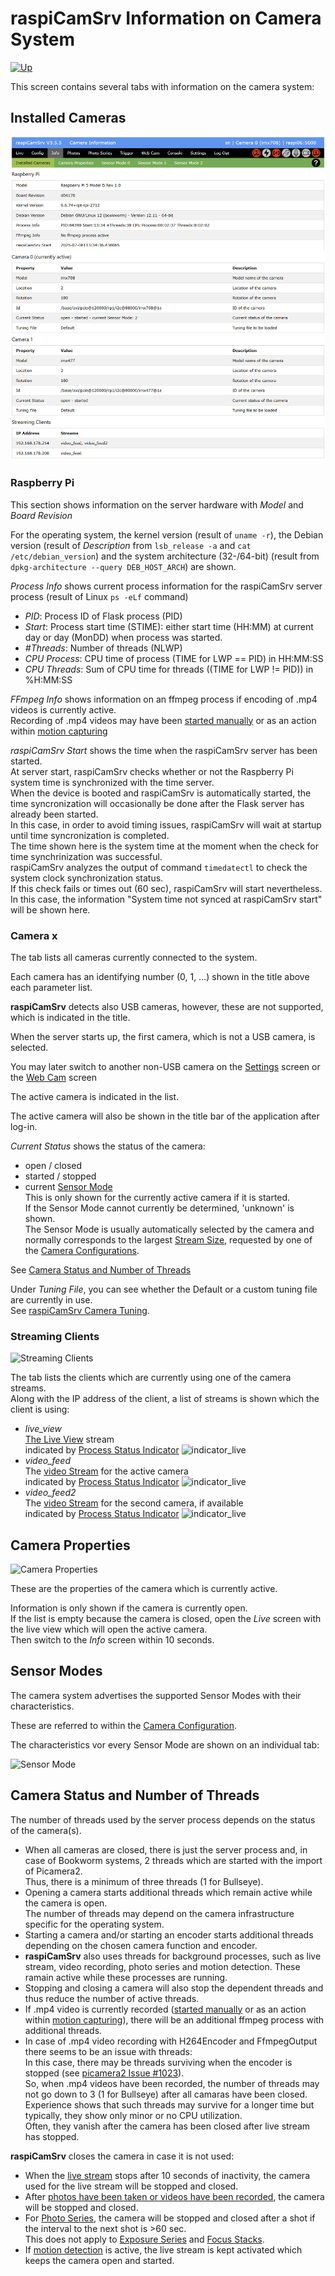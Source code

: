# raspiCamSrv Information on Camera System

[![Up](img/goup.gif)](./UserGuide.md)

This screen contains several tabs with information on the camera system:

## Installed Cameras

![Cameras](img/Info-Cameras.jpg)

### Raspberry Pi

This section shows information on the server hardware with *Model* and *Board Revision*

For the operating system, the kernel version (result of ```uname -r```), the Debian version (result of *Description* from ```lsb_release -a``` and ```cat /etc/debian_version```) and the system architecture (32-/64-bit) (result from ```dpkg-architecture --query DEB_HOST_ARCH```) are shown.

*Process Info* shows current process information for the raspiCamSrv server process (result of Linux ```ps -eLf``` command)
- *PID*: Process ID of Flask process (PID)
- *Start*: Process start time (STIME): either start time (HH:MM) at current day or day (MonDD) when process was started.
- *#Threads*: Number of threads (NLWP)
- *CPU Process*: CPU time of process (TIME for LWP == PID) in HH:MM:SS
- *CPU Threads*: Sum of CPU time for threads ((TIME for LWP != PID)) in %H:MM:SS

*FFmpeg Info* shows information on an ffmpeg process if encoding of .mp4 videos is currently active.   
Recording of .mp4 videos may have been [started manually](./Phototaking.md) or as an action within [motion capturing](./Trigger.md)

*raspiCamSrv Start* shows the time when the raspiCamSrv server has been started.   
At server start, raspiCamSrv checks whether or not the Raspberry Pi system time is synchronized with the time server.   
When the device is booted and raspiCamSrv is automatically started, the time syncronization will occasionally be done after the Flask server has already been started.    
In this case, in order to avoid timing issues, raspiCamSrv will wait at startup until time syncronization is completed.   
The time shown here is the system time at the moment when the check for time synchrinization was successful.   
raspiCamSrv analyzes the output of command ```timedatectl``` to check the system clock synchronization status.    
If this check fails or times out (60 sec), raspiCamSrv will start nevertheless. In this case, the information "System time not synced at raspiCamSrv start" will be shown here.

### Camera x

The tab lists all cameras currently connected to the system.

Each camera has an identifying number (0, 1, ...) shown in the title above each parameter list.

**raspiCamSrv** detects also USB cameras, however, these are not supported, which is indicated in the title.

When the server starts up, the first camera, which is not a USB camera, is selected.

You may later switch to another non-USB camera on the [Settings](./Settings.md) screen or the [Web Cam](./Webcam.md) screen

The active camera is indicated in the list.

The active camera will also be shown in the title bar of the application after log-in.

*Current Status* shows the status of the camera:
- open / closed
- started / stopped
- current [Sensor Mode](#sensor-modes)   
This is only shown for the currently active camera if it is started.    
If the Sensor Mode cannot currently be determined, 'unknown' is shown.    
The Sensor Mode is usually automatically selected by the camera and normally corresponds to the largest [Stream Size](./Configuration.md#stream-size-width-height), requested by one of the [Camera Configurations](./Configuration.md).

See [Camera Status and Number of Threads](#camera-status-and-number-of-threads)

Under *Tuning File*, you can see whether the Default or a custom tuning file are currently in use.    
See [raspiCamSrv Camera Tuning](./Tuning.md).

### Streaming Clients

![Streaming Clients](./img/Info-StreamingClients.jpg)

The tab lists the clients which are currently using one of the camera streams.   
Along with the IP address of the client, a list of streams is shown which the client is using:
- *live_view*<br> [The Live View](./LiveScreen.md) stream<br>indicated by [Process Status Indicator](./UserGuide.md#process-status-indicators) ![indicator_live](./img/ProcessIndicatorLiveActive.jpg)
- *video_feed*<br>The [video Stream](./Webcam.md#video-stream) for the active camera<br>indicated by [Process Status Indicator](./UserGuide.md#process-status-indicators) ![indicator_live](./img/ProcessIndicatorLiveActive.jpg)
- *video_feed2*<br>The [video Stream](./Webcam.md#video-stream) for the second camera, if available<br>indicated by [Process Status Indicator](./UserGuide.md#process-status-indicators) ![indicator_live](./img/ProcessIndicatorLive2Active.jpg)

## Camera Properties

![Camera Properties](img/Info-CamProps.jpg)

These are the properties of the camera which is currently active.

Information is only shown if the camera is currently open.    
If the list is empty because the camera is closed, open the *Live* screen with the live view which will open the active camera.   
Then switch to the *Info* screen within 10 seconds.

## Sensor Modes

The camera system advertises the supported Sensor Modes with their characteristics.

These are referred to within the [Camera Configuration](./Configuration.md).

The characteristics vor every Sensor Mode are shown on an individual tab:

![Sensor Mode](img/Info_SensorMode.jpg)

## Camera Status and Number of Threads

The number of threads used by the server process depends on the status of the camera(s).

- When all cameras are closed, there is just the server process and, in case of Bookworm systems, 2 threads which are started with the import of Picamera2.    
Thus, there is a minimum of three threads (1 for Bullseye).
- Opening a camera starts additional threads which remain active while the camera is open.   
The number of threads may depend on the camera infrastructure specific for the operating system.
- Starting a camera and/or starting an encoder starts additional threads depending on the chosen camera function and encoder.
- **raspiCamSrv** also uses threads for background processes, such as live stream, video recording, photo series and motion detection. These ramain active while these processes are running.
- Stopping and closing a camera will also stop the dependent threads and thus reduce the number of active threads.
- If .mp4 video is currently recorded ([started manually](./Phototaking.md) or as an action within [motion capturing](./Trigger.md)), there will be an additional ffmpeg process with additional threads.
- In case of .mp4 video recording with H264Encoder and FfmpegOutput there seems to be an issue with threads:    
In this case, there may be threads surviving when the encoder is stopped (see [picamera2 Issue #1023](https://github.com/raspberrypi/picamera2/issues/1023)).   
So, when .mp4 videos have been recorded, the number of threads may not go down to 3 (1 for Bullseye) after all camaras have been closed.   
Experience shows that such threads may survive for a longer time but typically, they show only minor or no CPU utilization.   
Often, they vanish after the camera has been closed after live stream has stopped.

**raspiCamSrv** closes the camera in case it is not used:

- When the [live stream](./LiveScreen.md) stops after 10 seconds of inactivity, the camera used for the live stream will be stopped and closed.
- After [photos have been taken or videos have been recorded](Phototaking.md), the camera will be stopped and closed.
- For [Photo Series](./PhotoSeries.md), the camera will be stopped and closed after a shot if the interval to the next shot is >60 sec.   
This does not apply to [Exposure Series](./PhotoSeriesExp.md) and [Focus Stacks](./PhotoSeriesFocus.md).
- If [motion detection](./Trigger.md) is active, the live stream is kept activated which keeps the camera open and started.

